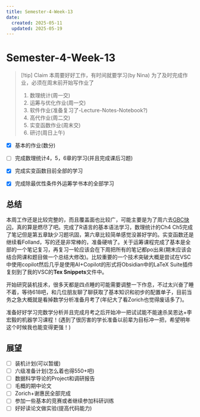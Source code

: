 ```yaml
---
title: Semester-4-Week-13
date: 
  created: 2025-05-11
  updated: 2025-05-19
---
```


# Semester-4-Week-13


> [!tip] Claim
> 本周要好好工作，有时间就要学习(by Nina)
> 为了及时完成作业，必须在周末前开始写作业了
> 1. 数理统计(周一交)
> 2. 运筹与优化作业(周一交)
> 3. 软件作业(准备复习了-Lecture-Notes-Notebook?)
> 4. 高代作业(周二交)
> 5. 实变函数作业(周末交)
> 6. 研讨(周日上午)

- [x] 基本的作业(数分)
- [ ] 完成数理统计4，5，6章的学习(并且完成课后习题)
- [x] 完成实变函数目前全部的学习
- [x] 完成除最优性条件外运筹学书本的全部学习



## 总结

本周工作还是比较完整的，而且覆盖面也比较广，可能主要是为了周六去[GBC快闪](https://www.eurekaimer.xyz/blog/2025/05/19/gbc%E5%BF%AB%E9%97%AA/)，真的算是燃尽了吧。完成了R语言的基本语法学习，数理统计的Ch4 Ch5完成了笔记但是第五章缺少习题巩固，第六章比较简单感觉没甚好学的。实变函数还是继续看Folland，写的还是非常棒的，准备硬啃了。关于运筹课程完成了基本是全部的一个笔记复习，再复习一轮应该会在下周把所有的笔记都po出来(期末应该会结合网课和题目做一个总结大修改)。比较重要的一个技术突破大概是尝试在VSC中使用copilot然后几乎是使用AI+Copilot的形式将Obsidian中的LaTeX Suite插件复刻到了我的VSC的**Tex Snippets**文件中。



开始研究装机技术，很多天都是四点睡的可能需要调整一下作息，不过太兴奋了睡不着，等待618吧，和几位朋友聊了聊获取了基本知识和初步的配置单子，目前当务之急大概就是看掉数学分析准备月考了(年纪大了看Zorich也觉得废话多了)。


准备好好学习完数学分析并且完成月考之后开始冲一把试试能不能速杀吴恩达+李宏毅的机器学习课程！(遇到了很厉害的学长准备以前辈为目标冲一把，希望明年这个时候我也能变得更强！)

## 展望

- [ ] 装机计划(可以暂缓)
- [ ] 六级准备计划(怎么着也得550+吧)
- [ ] 数据科学导论的Project和调研报告
- [ ] 毛概的期中论文
- [ ] Zorich+谢惠民全部完成
- [ ] 参加一些基本的竞赛或者继续参加科研训练
- [ ] 好好读论文做实验(提高代码能力)